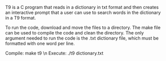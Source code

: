 T9 is a C program that reads in a dictionary in txt format and then creates an interactive prompt that a user can use to search words in the dictionary in a T9 format. 

To run the code, download and move the files to a directory. The make file can be used to compile the code and clean the directory. The only argument needed to run the code is the .txt dictionary file, which must be formatted with one word per line.

Compile: make t9 \n
Execute: ./t9 dictionary.txt
